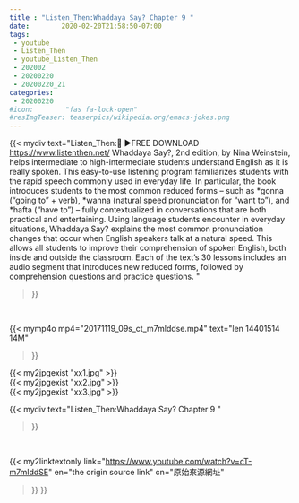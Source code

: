 ```yaml
---
title : "Listen_Then:Whaddaya Say? Chapter 9 "
date:        2020-02-20T21:58:50-07:00
tags:
 - youtube
 - Listen_Then
 - youtube_Listen_Then
 - 202002
 - 20200220
 - 20200220_21
categories:
 - 20200220
#icon:        "fas fa-lock-open"
#resImgTeaser: teaserpics/wikipedia.org/emacs-jokes.png
---
```


{{< mydiv text="Listen_Then:🌟 ►FREE DOWNLOAD https://www.listenthen.net/  Whaddaya Say?, 2nd edition, by Nina Weinstein, helps intermediate to high-intermediate students understand English as it is really spoken.  This easy-to-use listening program familiarizes students with the rapid speech commonly used in everyday life. In particular, the book introduces students to the most common reduced forms – such as *gonna (“going to” + verb), *wanna (natural speed pronunciation for “want to”), and *hafta (“have to”) – fully contextualized in conversations that are both practical and entertaining.  Using language students encounter in everyday situations, Whaddaya Say? explains the most common pronunciation changes that occur when English speakers talk at a natural speed. This allows all students to improve their comprehension of spoken English, both inside and outside the classroom.  Each of the text’s 30 lessons includes an audio segment that introduces new reduced forms, followed by comprehension questions and practice questions. "
>}}
<br>


{{< mymp4o mp4="20171119_09s_ct_m7mlddse.mp4"
text="len 14401514    14M"
>}}

{{< my2jpgexist "xx1.jpg" >}}<br>
{{< my2jpgexist "xx2.jpg" >}}<br>
{{< my2jpgexist "xx3.jpg" >}}<br>



{{< mydiv text="Listen_Then:Whaddaya Say? Chapter 9 "
>}}
<br>

{{< my2linktextonly link="https://www.youtube.com/watch?v=cT-m7mlddSE"
en="the origin source link" cn="原始來源網址"
>}}
>}}


<br>

